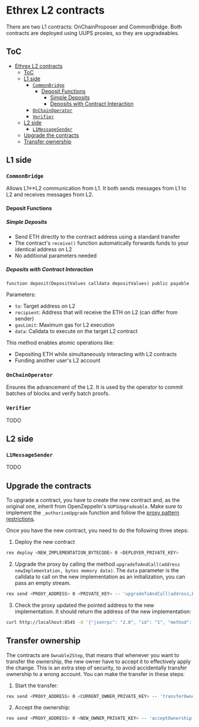 # Ethrex L2 contracts

There are two L1 contracts: OnChainProposer and CommonBridge. Both contracts are deployed using UUPS proxies, so they are upgradeables.

## ToC

- [Ethrex L2 contracts](#ethrex-l2-contracts)
  - [ToC](#toc)
  - [L1 side](#l1-side)
    - [`CommonBridge`](#commonbridge)
      - [Deposit Functions](#deposit-functions)
        - [Simple Deposits](#simple-deposits)
        - [Deposits with Contract Interaction](#deposits-with-contract-interaction)
    - [`OnChainOperator`](#onchainoperator)
    - [`Verifier`](#verifier)
  - [L2 side](#l2-side)
    - [`L1MessageSender`](#l1messagesender)
  - [Upgrade the contracts](#upgrade-the-contracts)
  - [Transfer ownership](#transfer-ownership)

## L1 side

### `CommonBridge`

Allows L1<->L2 communication from L1. It both sends messages from L1 to L2 and receives messages from L2.

#### Deposit Functions

##### Simple Deposits

- Send ETH directly to the contract address using a standard transfer
- The contract's `receive()` function automatically forwards funds to your identical address on L2
- No additional parameters needed

##### Deposits with Contract Interaction

```solidity
function deposit(DepositValues calldata depositValues) public payable
```

Parameters:

- `to`: Target address on L2
- `recipient`: Address that will receive the ETH on L2 (can differ from sender)
- `gasLimit`: Maximum gas for L2 execution
- `data`: Calldata to execute on the target L2 contract

This method enables atomic operations like:

- Depositing ETH while simultaneously interacting with L2 contracts
- Funding another user's L2 account

### `OnChainOperator`

Ensures the advancement of the L2. It is used by the operator to commit batches of blocks and verify batch proofs.

### `Verifier`

TODO

## L2 side

### `L1MessageSender`

TODO

## Upgrade the contracts

To upgrade a contract, you have to create the new contract and, as the original one, inherit from OpenZeppelin's `UUPSUpgradeable`. Make sure to implement the `_authorizeUpgrade` function and follow the [proxy pattern restrictions](https://docs.openzeppelin.com/upgrades-plugins/writing-upgradeable).

Once you have the new contract, you need to do the following three steps:

1. Deploy the new contract
  ```sh
  rex deploy <NEW_IMPLEMENTATION_BYTECODE> 0 <DEPLOYER_PRIVATE_KEY>
  ```
2. Upgrade the proxy by calling the method `upgradeToAndCall(address newImplementation, bytes memory data)`. The `data` parameter is the calldata to call on the new implementation as an initialization, you can pass an empty stream.
  ```sh
  rex send <PROXY_ADDRESS> 0 <PRIVATE_KEY> -- 'upgradeToAndCall(address,bytes)' <NEW_IMPLEMENTATION_ADDRESS> <INITIALIZATION_CALLDATA>
  ```
3. Check the proxy updated the pointed address to the new implementation. It should return the address of the new implementation:
  ```sh
  curl http://localhost:8545 -d '{"jsonrpc": "2.0", "id": "1", "method": "eth_getStorageAt", "params": [<PROXY_ADDRESS>, "0x360894a13ba1a3210667c828492db98dca3e2076cc3735a920a3ca505d382bbc", "latest"]}'
  ```

## Transfer ownership

The contracts are `Ownable2Step`, that means that whenever you want to transfer the ownership, the new owner have to accept it to effectively apply the change. This is an extra step of security, to avoid accidentally transfer ownership to a wrong account. You can make the transfer in these steps:

1. Start the transfer:
  ```sh
  rex send <PROXY_ADDRESS> 0 <CURRENT_OWNER_PRIVATE_KEY> -- 'transferOwnership(address)' <NEW_OWNER_ADDRESS>
  ```
2. Accept the ownership:
  ```sh
  rex send <PROXY_ADDRESS> 0 <NEW_OWNER_PRIVATE_KEY> -- 'acceptOwnership()'
  ```
